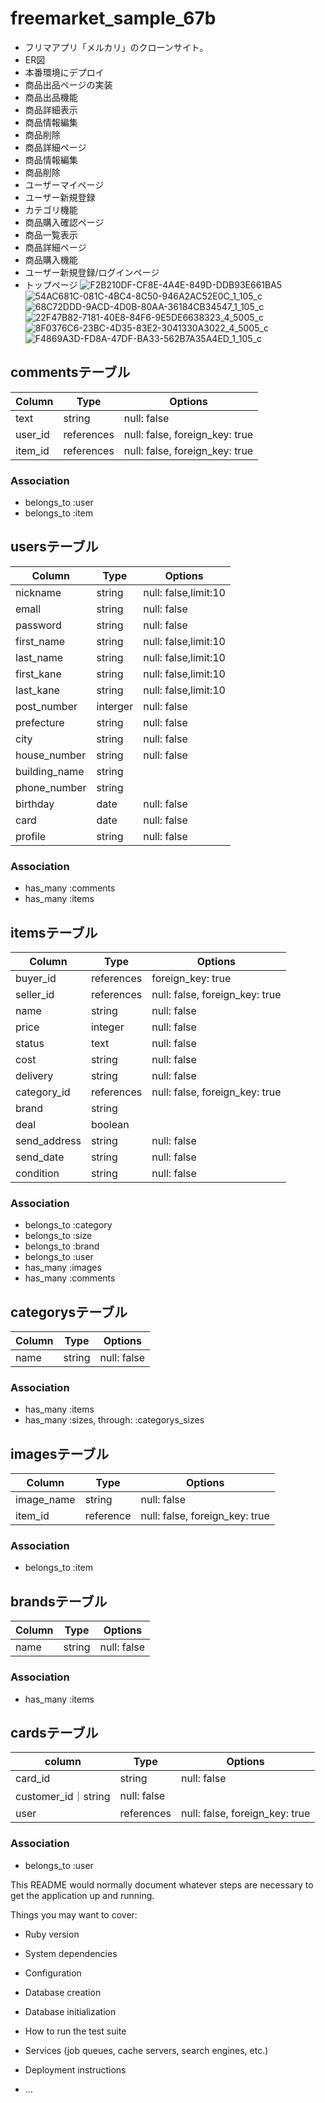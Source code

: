 # freemarket_sample_67b
- フリマアプリ「メルカリ」のクローンサイト。
- ER図 
- 本番環境にデプロイ
- 商品出品ページの実装
- 商品出品機能
- 商品詳細表示
- 商品情報編集
- 商品削除
- 商品詳細ページ
- 商品情報編集
- 商品削除
- ユーザーマイページ
- ユーザー新規登録
- カテゴリ機能
- 商品購入確認ページ
- 商品一覧表示
- 商品詳細ページ
- 商品購入機能
- ユーザー新規登録/ログインページ
- トップページ
![F2B210DF-CF8E-4A4E-849D-DDB93E661BA5](https://user-images.githubusercontent.com/59057488/75450290-dc665980-59b1-11ea-98d3-3a825f07c8c3.jpeg)
![54AC681C-081C-4BC4-8C50-946A2AC52E0C_1_105_c](https://user-images.githubusercontent.com/59057488/75450401-15063300-59b2-11ea-9c1d-bc69a1a3606f.jpeg)
![68C72DDD-9ACD-4D0B-80AA-36184CB34547_1_105_c](https://user-images.githubusercontent.com/59057488/75450406-18012380-59b2-11ea-90d9-10f42ff7c699.jpeg)
![22F47B82-7181-40E8-84F6-9E5DE6638323_4_5005_c](https://user-images.githubusercontent.com/59057488/75450588-74fcd980-59b2-11ea-839a-ef4d40faa6bc.jpeg)
![8F0376C6-23BC-4D35-83E2-3041330A3022_4_5005_c](https://user-images.githubusercontent.com/59057488/75450779-c73dfa80-59b2-11ea-84a9-94cf27d98d8c.jpeg)
![F4869A3D-FD8A-47DF-BA33-562B7A35A4ED_1_105_c](https://user-images.githubusercontent.com/59057488/75450890-f5bbd580-59b2-11ea-9caf-08586b320f45.jpeg)


## commentsテーブル
|Column|Type|Options|
|------|----|-------|
|text|string|null: false|
|user_id|references|null: false, foreign_key: true|
|item_id|references|null: false, foreign_key: true|
### Association
- belongs_to :user
- belongs_to :item

## usersテーブル
|Column|Type|Options|
|------|----|-------|
|nickname|string|null: false,limit:10|
|emall|string|null: false|
|password|string|null: false|
|first_name|string|null: false,limit:10|
|last_name|string|null: false,limit:10|
|first_kane|string|null: false,limit:10|
|last_kane|string|null: false,limit:10|
|post_number|interger|null: false|
|prefecture|string|null: false|
|city|string|null: false|
|house_number|string|null: false|
|building_name|string||
|phone_number|string||
|birthday|date|null: false|
|card|date|null: false|
|profile|string|null: false|
### Association
- has_many :comments
- has_many :items

## itemsテーブル
|Column|Type|Options|
|------|----|-------|
|buyer_id|references|foreign_key: true|
|seller_id|references|null: false, foreign_key: true|
|name|string|null: false|
|price|integer|null: false|
|status|text|null: false|
|cost|string|null: false|
|delivery|string|null: false|
|category_id|references|null: false, foreign_key: true|
|brand|string||
|deal|boolean||
|send_address|string|null: false|
|send_date|string|null: false|
|condition|string|null: false|
### Association
- belongs_to :category
- belongs_to :size
- belongs_to :brand
- belongs_to :user
- has_many :images
- has_many :comments

## categorysテーブル
|Column|Type|Options|
|------|----|-------|
|name|string|null: false|

### Association
- has_many :items
- has_many :sizes, through: :categorys_sizes

## imagesテーブル
|Column|Type|Options|
|------|----|-------|
|image_name|string|null: false|
|item_id|reference|null: false, foreign_key: true|

### Association
- belongs_to :item

## brandsテーブル
|Column|Type|Options|
|------|----|-------|
|name|string|null: false|
### Association
- has_many :items

## cardsテーブル
|column|Type|Options|
|------|----|-------|
|card_id|string|null: false|
|customer_id｜string|null: false|
|user|references|null: false, foreign_key: true|

### Association
- belongs_to :user


This README would normally document whatever steps are necessary to get the
application up and running.

Things you may want to cover:

* Ruby version

* System dependencies

* Configuration

* Database creation

* Database initialization

* How to run the test suite

* Services (job queues, cache servers, search engines, etc.)

* Deployment instructions

* ...

